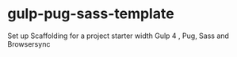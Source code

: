# gulp-pug-sass-template
Set up Scaffolding for a project starter width Gulp 4 , Pug, Sass and Browsersync


